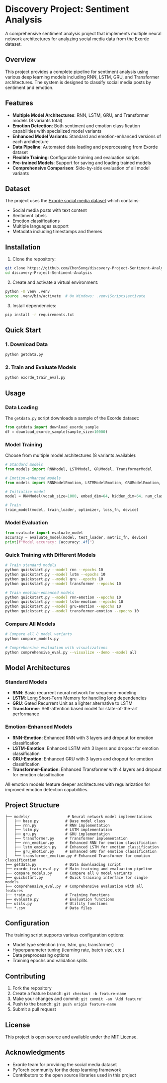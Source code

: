 # Discovery Project: Sentiment Analysis

A comprehensive sentiment analysis project that implements multiple neural network architectures for analyzing social media data from the Exorde dataset.

## Overview

This project provides a complete pipeline for sentiment analysis using various deep learning models including RNN, LSTM, GRU, and Transformer architectures. The system is designed to classify social media posts by sentiment and emotion.

## Features

- **Multiple Model Architectures**: RNN, LSTM, GRU, and Transformer models (8 variants total)
- **Emotion Detection**: Both sentiment and emotion classification capabilities with specialized model variants
- **Enhanced Model Variants**: Standard and emotion-enhanced versions of each architecture
- **Data Pipeline**: Automated data loading and preprocessing from Exorde dataset
- **Flexible Training**: Configurable training and evaluation scripts
- **Pre-trained Models**: Support for saving and loading trained models
- **Comprehensive Comparison**: Side-by-side evaluation of all model variants

## Dataset

The project uses the [Exorde social media dataset](https://huggingface.co/datasets/Exorde/exorde-social-media-december-2024-week1) which contains:
- Social media posts with text content
- Sentiment labels
- Emotion classifications
- Multiple languages support
- Metadata including timestamps and themes

## Installation

1. Clone the repository:
```bash
git clone https://github.com/ChonSong/discovery-Project-Sentiment-Analysis.git
cd discovery-Project-Sentiment-Analysis
```

2. Create and activate a virtual environment:
```bash
python -m venv .venv
source .venv/bin/activate  # On Windows: .venv\Scripts\activate
```

3. Install dependencies:
```bash
pip install -r requirements.txt
```

## Quick Start

### 1. Download Data
```bash
python getdata.py
```

### 2. Train and Evaluate Models
```bash
python exorde_train_eval.py
```

## Usage

### Data Loading
The `getdata.py` script downloads a sample of the Exorde dataset:
```python
from getdata import download_exorde_sample
df = download_exorde_sample(sample_size=10000)
```

### Model Training
Choose from multiple model architectures (8 variants available):
```python
# Standard models
from models import RNNModel, LSTMModel, GRUModel, TransformerModel

# Emotion-enhanced models  
from models import RNNModelEmotion, LSTMModelEmotion, GRUModelEmotion, TransformerModelEmotion

# Initialize model
model = RNNModel(vocab_size=1000, embed_dim=64, hidden_dim=64, num_classes=3)

# Train
train_model(model, train_loader, optimizer, loss_fn, device)
```

### Model Evaluation
```python
from evaluate import evaluate_model
accuracy = evaluate_model(model, test_loader, metric_fn, device)
print(f"Model accuracy: {accuracy:.4f}")
```

### Quick Training with Different Models
```bash
# Train standard models
python quickstart.py --model rnn --epochs 10
python quickstart.py --model lstm --epochs 10
python quickstart.py --model gru --epochs 10
python quickstart.py --model transformer --epochs 10

# Train emotion-enhanced models
python quickstart.py --model rnn-emotion --epochs 10
python quickstart.py --model lstm-emotion --epochs 10
python quickstart.py --model gru-emotion --epochs 10
python quickstart.py --model transformer-emotion --epochs 10
```

### Compare All Models
```bash
# Compare all 8 model variants
python compare_models.py

# Comprehensive evaluation with visualizations
python comprehensive_eval.py --visualize --demo --model all
```

## Model Architectures

### Standard Models
- **RNN**: Basic recurrent neural network for sequence modeling
- **LSTM**: Long Short-Term Memory for handling long dependencies
- **GRU**: Gated Recurrent Unit as a lighter alternative to LSTM
- **Transformer**: Self-attention based model for state-of-the-art performance

### Emotion-Enhanced Models
- **RNN-Emotion**: Enhanced RNN with 3 layers and dropout for emotion classification
- **LSTM-Emotion**: Enhanced LSTM with 3 layers and dropout for emotion classification
- **GRU-Emotion**: Enhanced GRU with 3 layers and dropout for emotion classification
- **Transformer-Emotion**: Enhanced Transformer with 4 layers and dropout for emotion classification

All emotion models feature deeper architectures with regularization for improved emotion detection capabilities.

## Project Structure

```
├── models/                 # Neural network model implementations
│   ├── base.py            # Base model class
│   ├── rnn.py             # RNN implementation
│   ├── lstm.py            # LSTM implementation
│   ├── gru.py             # GRU implementation
│   ├── transformer.py     # Transformer implementation
│   ├── rnn_emotion.py     # Enhanced RNN for emotion classification
│   ├── lstm_emotion.py    # Enhanced LSTM for emotion classification
│   ├── gru_emotion.py     # Enhanced GRU for emotion classification
│   └── transformer_emotion.py # Enhanced Transformer for emotion classification
├── getdata.py             # Data downloading script
├── exorde_train_eval.py   # Main training and evaluation pipeline
├── compare_models.py      # Compare all 8 model variants
├── quickstart.py          # Quick training interface for single models
├── comprehensive_eval.py  # Comprehensive evaluation with all features
├── train.py               # Training functions
├── evaluate.py            # Evaluation functions
├── utils.py               # Utility functions
└── *.csv                  # Data files
```

## Configuration

The training script supports various configuration options:
- Model type selection (rnn, lstm, gru, transformer)
- Hyperparameter tuning (learning rate, batch size, etc.)
- Data preprocessing options
- Training epochs and validation splits

## Contributing

1. Fork the repository
2. Create a feature branch: `git checkout -b feature-name`
3. Make your changes and commit: `git commit -am 'Add feature'`
4. Push to the branch: `git push origin feature-name`
5. Submit a pull request

## License

This project is open source and available under the [MIT License](LICENSE).

## Acknowledgments

- Exorde team for providing the social media dataset
- PyTorch community for the deep learning framework
- Contributors to the open source libraries used in this project
